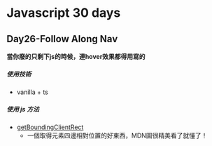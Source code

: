 # Javascript 30 days

## Day26-Follow Along Nav

**當你廢的只剩下js的時候，連hover效果都得用寫的**

##### 使用技術

- vanilla + ts

##### 使用 js 方法

- [getBoundingClientRect](https://developer.mozilla.org/en-US/docs/Web/API/Element/getBoundingClientRect)
  - 一個取得元素四邊相對位置的好東西，MDN圖很精美看了就懂了！
